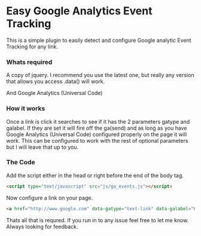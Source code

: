 # Easy Google Analytics Event Tracking
This is a simple plugin to easily detect and configure Google analytic Event Tracking for any link.

### Whats required

A copy of jquery. I recommend you use the latest one, but really any version that allows you access .data() will work.

And Google Analytics (Universal Code)

### How it works

Once a link is click it searches to see if it has the 2 parameters gatype and galabel. If they are set it will fire off the ga(send) and as long as you have Google Analytics (Universal Code) configured properly on the page it will work. This can be configured to work with the rest of optional parameters but I will leave that up to you.

### The Code

Add the script either in the head or right before the end of the body tag.

```html
<script type="text/javascript" src="js/ga_events.js"></script>
```

Now configure a link on your page.

```html
<a href="http://www.google.com" data-gatype="text-link" data-galabel="Homepage - Google Link">Google Link</a>
```

Thats all that is requred. If you run in to any issue feel free to let me know. Always looking for feedback.